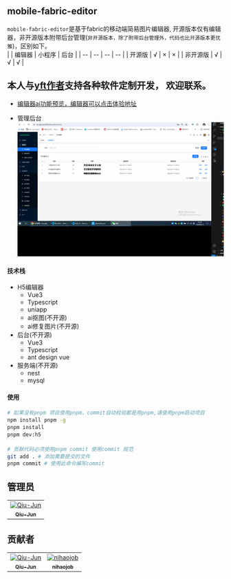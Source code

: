 <!--
 * @Description: md
 * @Author: June
 * @Date: 2024-04-24 09:32:13
 * @FilePath: \mobile-fabric-editor\README.md
 * @LastEditTime: 2024-08-26 20:40:55
 * @LastEditors: June
-->

## mobile-fabric-editor

`mobile-fabric-editor`是基于fabric的移动端简易图片编辑器, 开源版本仅有编辑器，非开源版本附带后台管理(`非开源版本，除了附带后台管理外，代码也比开源版本更优雅`)，区别如下。<br />
|           | 编辑器  |  小程序  |    后台   |
|   --      | --      |   --     |   --     |
| 开源版    |     √   |    ×     |    ×      |
| 非开源版  |     √   |    √     |    √      |

## 本人与[yft作者](https://github.com/more-strive)支持各种软件定制开发， 欢迎联系。

+ [编辑器ai功能预览，编辑器可以点击体验地址](https://www.xiaohongshu.com/discovery/item/66cb510c000000001f015818?app_platform=ios&app_version=8.50.1&share_from_user_hidden=true&xsec_source=app_share&type=video&xsec_token=CBKPm6Xe0y0EyYcujWsjQzwH7BDRSu1mvEIAnV97RNzfU=&author_share=1&xhsshare=CopyLink&shareRedId=ODk0NUg9PEo2NzUyOTgwNjg2OTpHSEpK&apptime=1724656491&share_id=10b97c21d4cc4044b423b7c214829178)

+ 管理后台
![后台页面](./previews/admin.png)

#### 技术栈
- H5编辑器
  - Vue3
  - Typescript
  - uniapp
  - ai抠图(不开源)
  - ai修复图片(不开源)
- 后台(不开源)
  - Vue3
  - Typescript
  - ant design vue
- 服务端(不开源)
  - nest
  - mysql

#### 使用

```bash
# 如果没有pnpm 项目使用pnpm，commit自动校验都是用pnpm,请使用pnpm启动项目
npm install pnpm -g
pnpm install
pnpm dev:h5

# 贡献代码必须使用pnpm commit 使用commit 规范
git add . # 添加需要提交的文件
pnpm commit # 使用此命令编写commit
```

## 管理员

<!-- readme: collaborators -start -->
<table>
<tr>
    <td align="center">
        <a href="https://github.com/Qiu-Jun">
            <img src="https://avatars.githubusercontent.com/u/24954362?v=4" width="80;" alt="Qiu-Jun"/>
            <br />
            <sub><b>Qiu-Jun</b></sub>
        </a>
    </td></tr>
</table>
<!-- readme: collaborators -end -->

## 贡献者

<!-- readme: contributors -start -->
<table>
<tr>
    <td align="center">
        <a href="https://github.com/Qiu-Jun">
            <img src="https://avatars.githubusercontent.com/u/24954362?v=4" width="80;" alt="Qiu-Jun"/>
            <br />
            <sub><b>Qiu-Jun</b></sub>
        </a>
    </td>
    <td align="center">
        <a href="https://github.com/nihaojob">
            <img src="https://avatars.githubusercontent.com/u/13534626?v=4" width="80;" alt="nihaojob"/>
            <br />
            <sub><b>nihaojob</b></sub>
        </a>
    </td></tr>
</table>
<!-- readme: contributors -end -->
